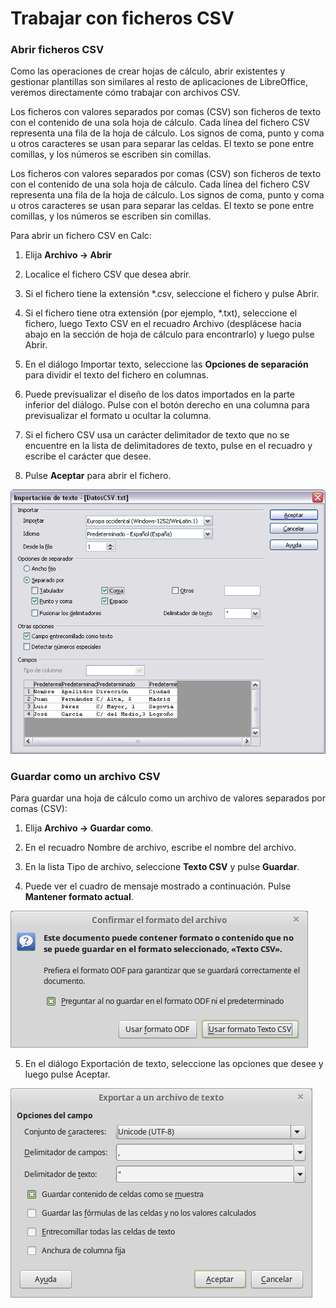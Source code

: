 
# Trabajar con ficheros CSV

### Abrir ficheros CSV

Como las operaciones de crear hojas de cálculo, abrir existentes y gestionar plantillas son similares al resto de aplicaciones de LibreOffice, veremos directamente cómo trabajar con archivos CSV.

Los ficheros con valores separados por comas (CSV) son ficheros de texto con el contenido de una sola hoja de cálculo. Cada línea del fichero CSV representa una fila de la hoja de cálculo. Los signos de coma, punto y coma u otros caracteres se usan para separar las celdas. El texto se pone entre comillas, y los números se escriben sin comillas.




Los ficheros con valores separados por comas (CSV) son ficheros de texto con el contenido de una sola hoja de cálculo. Cada línea del fichero CSV representa una fila de la hoja de cálculo. Los signos de coma, punto y coma u otros caracteres se usan para separar las celdas. El texto se pone entre comillas, y los números se escriben sin comillas.

Para abrir un fichero CSV en Calc:

1. Elija **Archivo → Abrir**

1. Localice el fichero CSV que desea abrir.

1. Si el fichero tiene la extensión *.csv, seleccione el fichero y pulse Abrir.

1. Si el fichero tiene otra extensión (por ejemplo, *.txt), seleccione el fichero, luego Texto CSV en el recuadro Archivo (desplácese hacia abajo en la sección de hoja de cálculo para encontrarlo) y luego pulse Abrir.

1. En el diálogo Importar texto, seleccione las **Opciones de separación** para dividir el texto del fichero en columnas.

1. Puede previsualizar el diseño de los datos importados en la parte inferior del diálogo. Pulse con el botón derecho en una columna para previsualizar el formato u ocultar la columna.

1. Si el fichero CSV usa un carácter delimitador de texto que no se encuentre en la lista de delimitadores de texto, pulse en el recuadro y escribe el carácter que desee.

1. Pulse **Aceptar** para abrir el fichero.

![](https://raw.githubusercontent.com/catedu/libreOffice-la-suite-ofimatica-libre/master/img/importarcsv.png)

### Guardar como un archivo CSV

Para guardar una hoja de cálculo como un archivo de valores separados por comas (CSV):

1. Elija **Archivo → Guardar como**.

1. En el recuadro Nombre de archivo, escribe el nombre del archivo.

1. En la lista Tipo de archivo, seleccione **Texto CSV** y pulse **Guardar**.

1. Puede ver el cuadro de mensaje mostrado a continuación. Pulse **Mantener formato actual**.

![](https://raw.githubusercontent.com/catedu/libreOffice-la-suite-ofimatica-libre/master/img/Confirmar_el_formato_del_archivo_296.png)

5. En el diálogo Exportación de texto, seleccione las opciones que desee y luego pulse Aceptar.
</li>

![](https://raw.githubusercontent.com/catedu/libreOffice-la-suite-ofimatica-libre/master/img/Exportar_a_un_archivo_de_texto_297.png)
